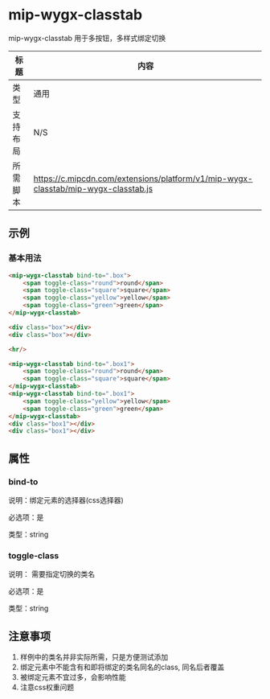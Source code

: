 # mip-wygx-classtab

mip-wygx-classtab 用于多按钮，多样式绑定切换

标题|内容
----|----
类型|通用
支持布局|N/S
所需脚本|https://c.mipcdn.com/extensions/platform/v1/mip-wygx-classtab/mip-wygx-classtab.js

## 示例

### 基本用法
```html
<mip-wygx-classtab bind-to=".box">
    <span toggle-class="round">round</span>
    <span toggle-class="square">square</span>
    <span toggle-class="yellow">yellow</span>
    <span toggle-class="green">green</span>
</mip-wygx-classtab>

<div class="box"></div>
<div class="box"></div>

<hr/>

<mip-wygx-classtab bind-to=".box1">
    <span toggle-class="round">round</span>
    <span toggle-class="square">square</span>
</mip-wygx-classtab>
<mip-wygx-classtab bind-to=".box1">
 	<span toggle-class="yellow">yellow</span>
    <span toggle-class="green">green</span>
</mip-wygx-classtab>
<div class="box1"></div>
<div class="box1"></div>


```

## 属性

### bind-to
说明：绑定元素的选择器(css选择器)

必选项：是

类型：string

### toggle-class
说明： 需要指定切换的类名

必选项：是

类型：string

## 注意事项
1. 样例中的类名并非实际所需，只是方便测试添加
2. 绑定元素中不能含有和即将绑定的类名同名的class, 同名后者覆盖
3. 被绑定元素不宜过多，会影响性能
4. 注意css权重问题
